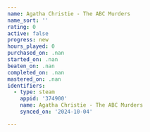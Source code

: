 ```yaml
---
name: Agatha Christie - The ABC Murders
name_sort: ''
rating: 0
active: false
progress: new
hours_played: 0
purchased_on: .nan
started_on: .nan
beaten_on: .nan
completed_on: .nan
mastered_on: .nan
identifiers:
  - type: steam
    appid: '374900'
    name: Agatha Christie - The ABC Murders
    synced_on: '2024-10-04'

---
```

